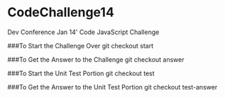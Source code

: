 CodeChallenge14
===============

Dev Conference Jan 14' Code JavaScript Challenge

###To Start the Challenge Over
    git checkout start


###To Get the Answer to the Challenge
    git checkout answer


###To Start the Unit Test Portion
    git checkout test

###To Get the Answer to the Unit Test Portion
    git checkout test-answer